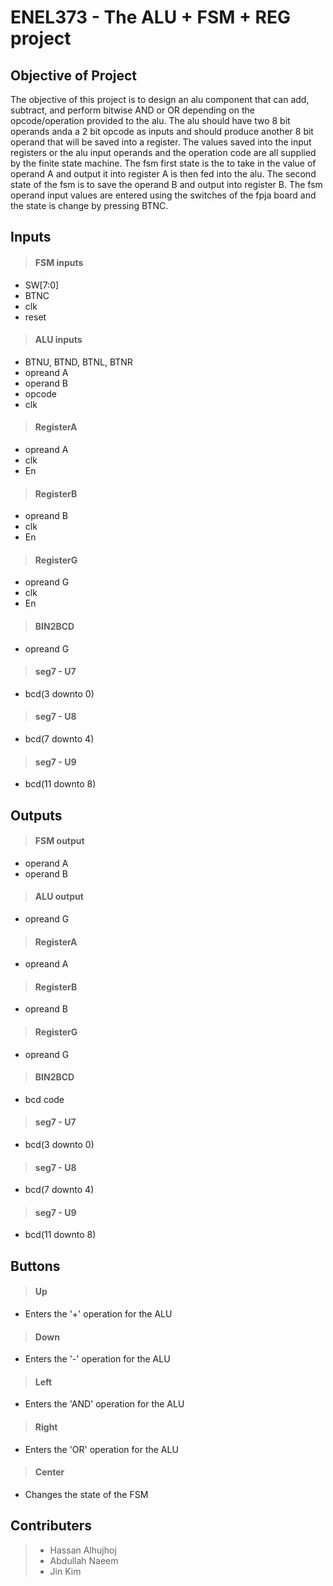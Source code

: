 # ENEL373 - The ALU + FSM + REG project


## Objective of Project
The objective of this project is to design an alu component that can add, subtract, and perform bitwise AND or OR depending on the opcode/operation provided to the alu. The alu should have two 8 bit operands anda a 2 bit opcode as inputs and should produce another 8 bit operand that will be saved into a register. The values saved into the input registers or the alu input operands and the operation code are all supplied by the finite state machine. The fsm first state is the to take in the value of operand A and output it into register A is then fed into the alu. The second state of the fsm is to save the operand B and output into register B. The fsm operand input values are entered using the switches of the fpja board and the state is change by pressing BTNC.

## Inputs

> #### FSM inputs
- SW[7:0]
- BTNC
- clk
- reset

> #### ALU inputs
- BTNU, BTND, BTNL, BTNR
- opreand A
- operand B
- opcode
- clk

> #### RegisterA
- opreand A
- clk
- En

> #### RegisterB
- opreand B
- clk
- En

> #### RegisterG
- opreand G
- clk
- En

> #### BIN2BCD
- opreand G

> #### seg7 - U7
- bcd(3 downto 0)

> #### seg7 - U8
- bcd(7 downto 4)

> #### seg7 - U9
- bcd(11 downto 8)


## Outputs

> #### FSM output
- operand A
- operand B

> #### ALU output
- opreand G

> #### RegisterA
- opreand A

> #### RegisterB
- opreand B

> #### RegisterG
- opreand G

> #### BIN2BCD
- bcd code

> #### seg7 - U7
- bcd(3 downto 0)

> #### seg7 - U8
- bcd(7 downto 4)

> #### seg7 - U9
- bcd(11 downto 8)

## Buttons

> #### Up
- Enters the '+' operation for the ALU

> #### Down
- Enters the '-' operation for the ALU

> #### Left
- Enters the 'AND' operation for the ALU

> #### Right
- Enters the 'OR' operation for the ALU

> #### Center
- Changes the state of the FSM

## Contributers
> - Hassan Alhujhoj
> - Abdullah Naeem 
> - Jin Kim